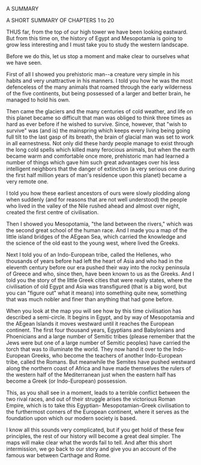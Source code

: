 A SUMMARY

A SHORT SUMMARY OF CHAPTERS 1 to 20


THUS far, from the top of our high tower we have been
looking eastward. But from this time on, the history of Egypt
and Mesopotamia is going to grow less interesting and I must
take you to study the western landscape.

Before we do this, let us stop a moment and make clear to
ourselves what we have seen.

First of all I showed you prehistoric man--a creature very
simple in his habits and very unattractive in his manners. I
told you how he was the most defenceless of the many animals
that roamed through the early wilderness of the five continents,
but being possessed of a larger and better brain, he managed to
hold his own.

Then came the glaciers and the many centuries of cold
weather, and life on this planet became so difficult that man was
obliged to think three times as hard as ever before if he wished
to survive. Since, however, that "wish to survive" was (and is)
the mainspring which keeps every living being going full tilt to
the last gasp of its breath, the brain of glacial man was set to
work in all earnestness. Not only did these hardy people manage
to exist through the long cold spells which killed many
ferocious animals, but when the earth became warm and comfortable
once more, prehistoric man had learned a number of
things which gave him such great advantages over his less intelligent
neighbors that the danger of extinction (a very serious
one during the first half million years of man's residence upon
this planet) became a very remote one.

I told you how these earliest ancestors of ours were slowly
plodding along when suddenly (and for reasons that are not
well understood) the people who lived in the valley of the Nile
rushed ahead and almost over night, created the first centre of
civilisation.

Then I showed you Mesopotamia, "the land between the
rivers," which was the second great school of the human race.
And I made you a map of the little island bridges of the AEgean
Sea, which carried the knowledge and the science of the old
east to the young west, where lived the Greeks.

Next I told you of an Indo-European tribe, called the Hellenes,
who thousands of years before had left the heart of
Asia and who had in the eleventh century before our era pushed
their way into the rocky peninsula of Greece and who, since
then, have been known to us as the Greeks. And I told
you the story of the little Greek cities that were really states,
where the civilisation of old Egypt and Asia was transfigured
(that is a big word, but you can "figure out" what it means)
into something quite new, something that was much nobler and
finer than anything that had gone before.

When you look at the map you will see how by this time
civilisation has described a semi-circle. It begins in Egypt,
and by way of Mesopotamia and the AEgean Islands it moves
westward until it reaches the European continent. The first
four thousand years, Egyptians and Babylonians and Phoenicians
and a large number of Semitic tribes (please remember
that the Jews were but one of a large number of Semitic peoples)
have carried the torch that was to illuminate the world.
They now hand it over to the Indo-European Greeks, who become
the teachers of another Indo-European tribe, called the
Romans. But meanwhile the Semites have pushed westward
along the northern coast of Africa and have made themselves
the rulers of the western half of the Mediterranean just when
the eastern half has become a Greek (or Indo-European) possession.

This, as you shall see in a moment, leads to a terrible conflict
between the two rival races, and out of their struggle arises
the victorious Roman Empire, which is to take this Egyptian-
Mesopotamian-Greek civilisation to the furthermost corners of
the European continent, where it serves as the foundation upon
which our modern society is based.

I know all this sounds very complicated, but if you get hold
of these few principles, the rest of our history will become a
great deal simpler. The maps will make clear what the words
fail to tell. And after this short intermission, we go back to
our story and give you an account of the famous war between
Carthage and Rome.
